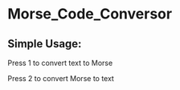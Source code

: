 # Morse_Code_Conversor

## Simple Usage:
Press 1 to convert text to Morse 

Press 2 to convert Morse to text
